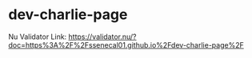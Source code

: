 # dev-charlie-page
Nu Validator Link: https://validator.nu/?doc=https%3A%2F%2Fssenecal01.github.io%2Fdev-charlie-page%2F
